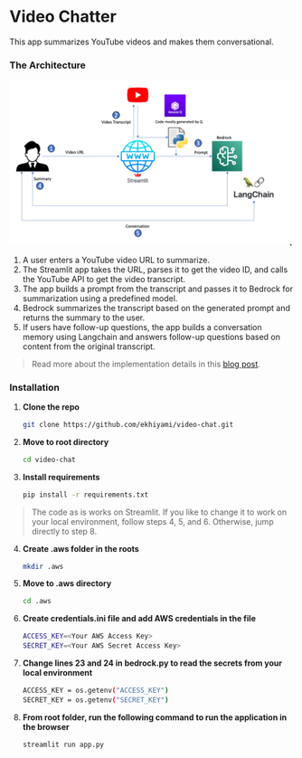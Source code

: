 # Video Chatter

This app summarizes YouTube videos and makes them conversational.

### The Architecture

![Video Chat Architecture](video-chat-arch.png)

1. A user enters a YouTube video URL to summarize.
2. The Streamlit app takes the URL, parses it to get the video ID, and calls the YouTube API to get the video transcript.
3. The app builds a prompt from the transcript and passes it to Bedrock for summarization using a predefined model.
4. Bedrock summarizes the transcript based on the generated prompt and returns the summary to the user.
5. If users have follow-up questions, the app builds a conversation memory using Langchain and answers follow-up questions based on content from the original transcript.

> Read more about the implementation details in this [blog post](https://community.aws/content/2hPtf0UuIXSLqJk5MKolbOoA7Qv/how-i-built-a-video-chatter-app-with-almost-zero-code).


### Installation

1. **Clone the repo**
   ```sh
   git clone https://github.com/ekhiyami/video-chat.git

2. **Move to root directory**
   ```sh
   cd video-chat

3. **Install requirements**
   ```sh
   pip install -r requirements.txt

>The code as is works on Streamlit. If you like to change it to work on your local environment, follow steps 4, 5, and 6. Otherwise, jump directly to step 8.


4. **Create .aws folder in the roots**
   ```sh
   mkdir .aws

5. **Move to .aws directory**  
   ```sh
   cd .aws

6. **Create credentials.ini file and add AWS credentials in the file**
    ```sh
   ACCESS_KEY=<Your AWS Access Key>
   SECRET_KEY=<Your AWS Secret Access Key>

7. **Change lines 23 and 24 in bedrock.py to read the secrets from your local environment**
   ```sh
   ACCESS_KEY = os.getenv("ACCESS_KEY")
   SECRET_KEY = os.getenv("SECRET_KEY")

8. **From root folder, run the following command to run the application in the browser**
   ```sh
   streamlit run app.py
